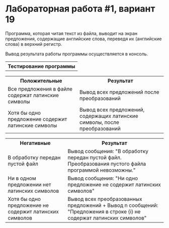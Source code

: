 # Лабораторная работа #1, вариант 19
Программа, которая читая текст из файла, выводит на экран предложения, содержащие английские слова, переведя их (английские слова) в верхний регистр. 

Вывод результата работы программы осуществляется в консоль.

<table>
  <tr><th>Тестирование программы</th></tr>
</table>
<table>
  <tr><th>Положительные</th><th>Результат</th></tr>
  <tr><td>Все предложения в файле содержат латинские символы</td><td>Вывод всех предложений после преобразований</td></tr>
  <tr><td>Хотя бы одно предложение содержит латинские символы</td><td>Вывод всех предложений, содержащих латинские символы, после преобразований</td></tr>
</table>

<table>
  <tr><th>Негативные</th><th>Результат</th></tr>
  <tr><td>В обработку передан пустой файл</td><td>Вывод сообщения: "В обработку передан пустой файл. Преобразования пустого файла программой невозможны."</td></tr>
  <tr><td>Ни в одном предложении нет латинских символов</td><td>Вывод сообщения: "Ни одно предложение не содержит латинских символов"</td></tr>
  <tr><td>Хотя бы одно предложение не содержит латинских символов</td><td>Вывод всех преобразованных предложений + Вывод n сообщений: "Предложения в строке {i} не содержат латинских символов"</td></tr>
</table>
